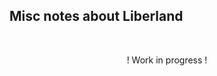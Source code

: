 Misc notes about Liberland
--------------------------
&nbsp; &nbsp; &nbsp; <center>!  Work in progress  !</center>

